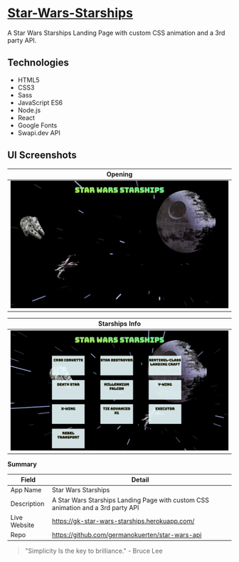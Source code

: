 # [Star-Wars-Starships](https://gk-star-wars-starships.herokuapp.com/)
<!-- (https://ondarox-manager.herokuapp.com/) -->

A Star Wars Starships Landing Page with custom CSS animation and a 3rd party API.

## Technologies

- HTML5
- CSS3
- Sass
- JavaScript ES6
- Node.js
- React
- Google Fonts
- Swapi.dev API

## UI Screenshots

Opening            | 
:-------------------------:|
![](./public/StarWarsAPI-1.png)  |

Starships Info            | 
:-------------------------:|
![](./public/StarWarsAPI-2.png)  |

**Summary**

| Field | Detail |
|-------|--------|
| App Name | Star Wars Starships |
| Description | A Star Wars Starships Landing Page with custom CSS animation and a 3rd party API |
| Live Website | https://gk-star-wars-starships.herokuapp.com/ |
| Repo | https://github.com/germanokuerten/star-wars-api |

>"Simplicity Is the key to brilliance." - Bruce Lee